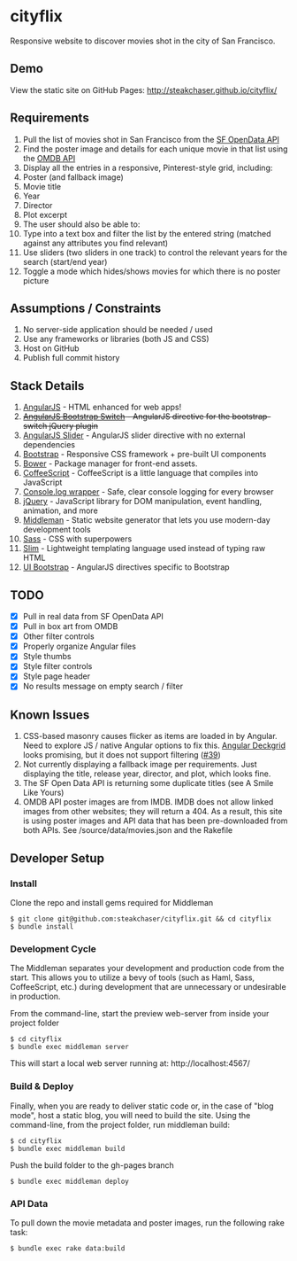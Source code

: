 # cityflix
Responsive website to discover movies shot in the city of San Francisco.

## Demo
View the static site on GitHub Pages: http://steakchaser.github.io/cityflix/

## Requirements
1. Pull the list of movies shot in San Francisco from the 
  [SF OpenData API](https://data.sfgov.org/Culture-and-Recreation/Film-Locations-in-San-Francisco/yitu-d5am)
2. Find the poster image and details for each unique movie in that list using the [OMDB API](http://www.omdbapi.com/)
3. Display all the entries in a responsive, Pinterest-style grid, including:
  1. Poster (and fallback image)
  2. Movie title
  3. Year
  4. Director
  5. Plot excerpt
4. The user should also be able to:
  1. Type into a text box and filter the list by the entered string (matched against any attributes you find relevant)
  2. Use sliders (two sliders in one track) to control the relevant years for the search (start/end year)
  3. Toggle a mode which hides/shows movies for which there is no poster picture
  
## Assumptions / Constraints
1. No server-side application should be needed / used
2. Use any frameworks or libraries (both JS and CSS)
3. Host on GitHub
4. Publish full commit history

## Stack Details
1. [AngularJS](https://angularjs.org/) - HTML enhanced for web apps!
2. ~~[AngularJS Bootstrap Switch](https://github.com/frapontillo/angular-bootstrap-switch) - AngularJS directive for the 
  bootstrap-switch jQuery plugin~~
3. [AngularJS Slider](https://github.com/rzajac/angularjs-slider) - AngularJS slider directive with no external 
  dependencies
4. [Bootstrap](http://getbootstrap.com/) - Responsive CSS framework + pre-built UI components
5. [Bower](http://bower.io/) - Package manager for front-end assets.
6. [CoffeeScript](http://coffeescript.org/) - CoffeeScript is a little language that compiles into JavaScript
7. [Console.log wrapper](https://github.com/patik/console.log-wrapper) - Safe, clear console logging for every browser
8. [jQuery](https://jquery.com/) - JavaScript library for DOM manipulation, event handling, animation, and more
9. [Middleman](https://middlemanapp.com/) - Static website generator that lets you use modern-day development tools
10. [Sass](http://sass-lang.com/) - CSS with superpowers
11. [Slim](http://slim-lang.com/) - Lightweight templating language used instead of typing raw HTML
12. [UI Bootstrap](https://github.com/angular-ui/bootstrap) - AngularJS directives specific to Bootstrap

## TODO
- [x] Pull in real data from SF OpenData API
- [x] Pull in box art from OMDB
- [x] Other filter controls
- [x] Properly organize Angular files
- [x] Style thumbs
- [x] Style filter controls
- [x] Style page header
- [x] No results message on empty search / filter

## Known Issues
1. CSS-based masonry causes flicker as items are loaded in by Angular.  Need to explore JS / native Angular options to 
  fix this.  [Angular Deckgrid](https://github.com/akoenig/angular-deckgrid) looks promising, but it does not support
  filtering ([#39](https://github.com/akoenig/angular-deckgrid/issues/39))
2. Not currently displaying a fallback image per requirements.  Just displaying the title, release year, director, and 
  plot, which looks fine. 
3. The SF Open Data API is returning some duplicate titles (see A Smile Like Yours)
4. OMDB API poster images are from IMDB.  IMDB does not allow linked images from other websites; they will return a 404.
  As a result, this site is using poster images and API data that has been pre-downloaded from both APIs.  See 
  /source/data/movies.json and the Rakefile

## Developer Setup
### Install
Clone the repo and install gems required for Middleman
```
$ git clone git@github.com:steakchaser/cityflix.git && cd cityflix
$ bundle install
```

### Development Cycle
The Middleman separates your development and production code from the start. This allows you to utilize a bevy of tools 
(such as Haml, Sass, CoffeeScript, etc.) during development that are unnecessary or undesirable in production.

From the command-line, start the preview web-server from inside your project folder
```
$ cd cityflix
$ bundle exec middleman server
```
This will start a local web server running at: http://localhost:4567/

### Build & Deploy
Finally, when you are ready to deliver static code or, in the case of "blog mode", host a static blog, you will need to 
build the site. Using the command-line, from the project folder, run middleman build:
```
$ cd cityflix
$ bundle exec middleman build
```
Push the build folder to the gh-pages branch
```
$ bundle exec middleman deploy
```

### API Data
To pull down the movie metadata and poster images, run the following rake task:
```
$ bundle exec rake data:build
```